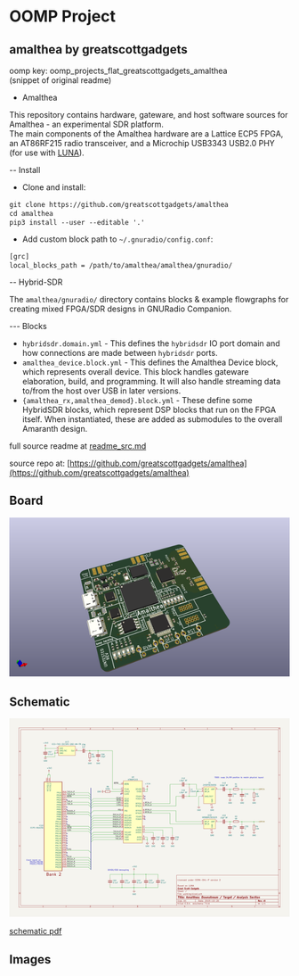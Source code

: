 # OOMP Project  
## amalthea  by greatscottgadgets  
  
oomp key: oomp_projects_flat_greatscottgadgets_amalthea  
(snippet of original readme)  
  
- Amalthea  
  
This repository contains hardware, gateware, and host software sources for Amalthea - an experimental SDR platform.  
The main components of the Amalthea hardware are a Lattice ECP5 FPGA, an AT86RF215 radio transceiver, and a Microchip USB3343 USB2.0 PHY (for use with [LUNA](https://luna.readthedocs.io/)).  
  
-- Install  
  
 * Clone and install:  
  
```  
git clone https://github.com/greatscottgadgets/amalthea  
cd amalthea  
pip3 install --user --editable '.'  
```  
  
 * Add custom block path to `~/.gnuradio/config.conf`:  
  
```  
[grc]  
local_blocks_path = /path/to/amalthea/amalthea/gnuradio/  
```  
  
-- Hybrid-SDR  
  
The `amalthea/gnuradio/` directory contains blocks & example flowgraphs for creating mixed FPGA/SDR designs in GNURadio Companion.  
  
--- Blocks  
  
 * `hybridsdr.domain.yml` - This defines the `hybridsdr` IO port domain and how connections are made between `hybridsdr` ports.  
 * `amalthea_device.block.yml` - This defines the Amalthea Device block, which represents overall device. This block handles gateware elaboration, build, and programming. It will also handle streaming data to/from the host over USB in later versions.  
 * `{amalthea_rx,amalthea_demod}.block.yml` - These define some HybridSDR blocks, which represent DSP blocks that run on the FPGA itself. When instantiated, these are added as submodules to the overall Amaranth design.  
  
  full source readme at [readme_src.md](readme_src.md)  
  
source repo at: [https://github.com/greatscottgadgets/amalthea](https://github.com/greatscottgadgets/amalthea)  
## Board  
  
[![working_3d.png](working_3d_600.png)](working_3d.png)  
## Schematic  
  
[![working_schematic.png](working_schematic_600.png)](working_schematic.png)  
  
[schematic pdf](working_schematic.pdf)  
## Images  
